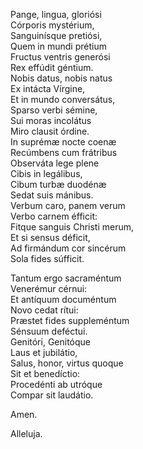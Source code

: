 Pange, lingua, gloriósi\
Córporis mystérium,\
Sanguinísque pretiósi,\
Quem in mundi prétium\
Fructus ventris generósi\
Rex effúdit géntium.\
Nobis datus, nobis natus\
Ex intácta Vírgine,\
Et in mundo conversátus,\
Sparso verbi sémine,\
Sui moras incolátus\
Miro clausit órdine.\
In suprémæ nocte coenæ\
Recúmbens cum frátribus\
Observáta lege plene\
Cibis in legálibus,\
Cibum turbæ duodénæ\
Sedat suis mánibus.\
Verbum caro, panem verum\
Verbo carnem éfficit:\
Fitque sanguis Christi merum,\
Et si sensus déficit,\
Ad firmándum cor sincérum\
Sola fides súfficit.

Tantum ergo sacraméntum\
Venerémur cérnui:\
Et antíquum documéntum\
Novo cedat rítui:\
Præstet fides suppleméntum\
Sénsuum deféctui.\
Genitóri, Genitóque\
Laus et jubilátio,\
Salus, honor, virtus quoque\
Sit et benedíctio:\
Procedénti ab utróque\
Compar sit laudátio.

Amen.

Alleluja.

